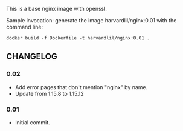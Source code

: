 This is a base nginx image with openssl.

Sample invocation: generate the image harvardlil/nginx:0.01
with the command line:

```
docker build -f Dockerfile -t harvardlil/nginx:0.01 .
```

CHANGELOG
---------
### 0.02
- Add error pages that don't mention "nginx" by name.
- Update from 1.15.8 to 1.15.12

### 0.01
- Initial commit.
